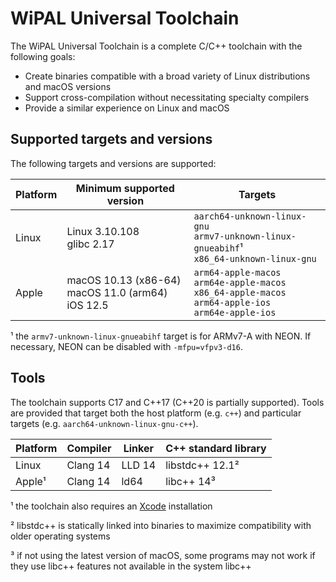 # WiPAL Universal Toolchain

The WiPAL Universal Toolchain is a complete C/C++ toolchain with the following goals:
* Create binaries compatible with a broad variety of Linux distributions and macOS versions
* Support cross-compilation without necessitating specialty compilers
* Provide a similar experience on Linux and macOS

## Supported targets and versions

The following targets and versions are supported:

| Platform    | Minimum supported version | Targets |
| ----------- | ------------------------- |---------|
| Linux       | Linux 3.10.108<br>glibc 2.17 | `aarch64-unknown-linux-gnu`<br>`armv7-unknown-linux-gnueabihf`¹<br>`x86_64-unknown-linux-gnu`|
| Apple       | macOS 10.13 (x86-64)<br> macOS 11.0 (arm64)<br>iOS 12.5 | `arm64-apple-macos`<br>`arm64e-apple-macos`<br>`x86_64-apple-macos`<br>`arm64-apple-ios`<br>`arm64e-apple-ios`

¹ the `armv7-unknown-linux-gnueabihf` target is for ARMv7-A with NEON. If necessary, NEON can be disabled with `-mfpu=vfpv3-d16`.

## Tools

The toolchain supports C17 and C++17 (C++20 is partially supported).
Tools are provided that target both the host platform (e.g. `c++`) and particular targets (e.g. `aarch64-unknown-linux-gnu-c++`).

| Platform | Compiler | Linker | C++ standard library |
|----------|----------|--------|----------------------|
| Linux    | Clang 14 | LLD 14 | libstdc++ 12.1²      |
| Apple¹   | Clang 14 | ld64   | libc++ 14³           |

¹ the toolchain also requires an [Xcode](https://developer.apple.com/xcode/) installation

² libstdc++ is statically linked into binaries to maximize compatibility with older operating systems

³ if not using the latest version of macOS, some programs may not work if they use libc++ features not available in the system libc++
